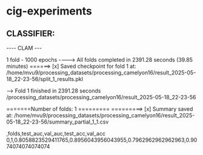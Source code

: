# cig-experiments


## CLASSIFIER: 

----  CLAM --- 

1 fold - 1000 epochs 
 ----> All folds completed in 2391.28 seconds (39.85 minutes) 
======> [x] Saved checkpoint for fold 1 at: /home/mvu9/processing_datasets/processing_camelyon16/result_2025-05-18_22-23-56/split_1_results.pkl

 --> Fold 1 finished in 2391.28 seconds
/processing_datasets/processing_camelyon16/result_2025-05-18_22-23-56 

=======Number of folds: 1 =========
=========> [x] Summary saved at: /home/mvu9/processing_datasets/processing_camelyon16/result_2025-05-18_22-23-56/summary_partial_1_1.csv

,folds,test_auc,val_auc,test_acc,val_acc
0,1,0.8058823529411765,0.8956043956043955,0.7962962962962963,0.9074074074074074